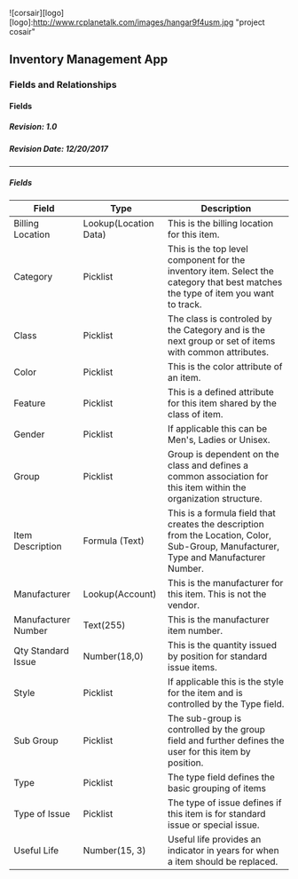 ![corsair][logo]
[logo]:http://www.rcplanetalk.com/images/hangar9f4usm.jpg "project cosair"
## Inventory Management App
### Fields and Relationships
#### Fields
##### Revision: 1.0
##### Revision Date: 12/20/2017
---
##### Fields

| Field | Type | Description |
| ------ | ------ | ------|
| Billing  Location |  Lookup(Location Data)  | This is the billing location for this item. |
|  Category | Picklist  | This is the top level component for the inventory item.  Select the category that best matches the type of item you want to track. |
|  Class | Picklist  | The class is  controled by the Category and is the next group or set of items with common attributes. |
|  Color |  Picklist  | This is the color attribute of an item.   |
|  Feature |  Picklist  | This is a defined attribute for this item shared by the class of item. |
|  Gender |  Picklist  | If applicable this can be Men's, Ladies or Unisex. |
|  Group |  Picklist  | Group is dependent on the class and defines a common association for this item within the organization structure. |
|  Item Description |  Formula (Text)  | This is a formula field that creates the description from the Location, Color, Sub-Group, Manufacturer, Type and Manufacturer Number. |
|  Manufacturer |  Lookup(Account)  | This is the manufacturer for this item.  This is not the vendor. |
|  Manufacturer Number |  Text(255)  | This is the manufacturer item number. |
|  Qty Standard Issue | Number(18,0)  | This is the quantity issued by position for standard issue items. |
|  Style |  Picklist  | If applicable this is the style for the item and is controlled by the Type field. |
|  Sub Group |  Picklist  | The sub-group is controlled by the group field and further defines the user for this item by position. |
|  Type |  Picklist  | The type field defines the basic grouping of items |
|  Type of Issue |  Picklist  | The type of issue defines if this item is for standard issue or special issue. |
|  Useful Life |  Number(15, 3)  | Useful life provides an indicator in years for when a item should be replaced. |
